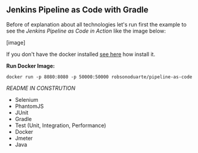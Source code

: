 Jenkins Pipeline as Code with Gradle
---------------------------------------------------------------------------------------

Before of explanation about all technologies let's run first the example to see the *Jenkins Pipeline as Code in Action* like the image below:

[image]

If you don't have the docker installed [see here](https://www.docker.com/products/docker) how install it.


**Run Docker Image:**
```
docker run -p 8080:8080 -p 50000:50000 robsonoduarte/pipeline-as-code

```

*README IN CONSTRUTION*

* Selenium
* PhantomJS
* JUnit
* Gradle
* Test (Unit, Integration, Performance)
* Docker
* Jmeter
* Java
